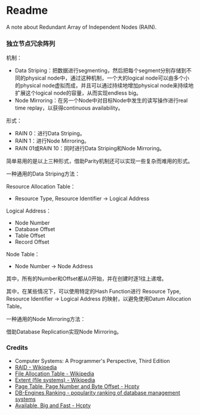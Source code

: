 # Readme
A note about Redundant Array of Independent Nodes (RAIN).

### 独立节点冗余阵列

机制：
- Data Striping：把数据进行segmenting，然后把每个segment分别存储到不同的physical node中，通过这种机制，一个大的logical node可以由多个小的physical node虚拟而成，并且可以通过持续地增加physical node来持续地扩展这个logical node的容量，从而实现endless big。
- Node Mirroring：在另一个Node中对目标Node中发生的读写操作进行real time replay，以获得continuous availability。

形式：
- RAIN 0：进行Data Striping。
- RAIN 1：进行Node Mirroring。
- RAIN 01或RAIN 10：同时进行Data Striping和Node Mirroring。

简单易用的是以上三种形式，借助Parity机制还可以实现一些复杂而难用的形式。

一种通用的Data Striping方法：

Resource Allocation Table：
- Resource Type, Resource Identifier -> Logical Address

Logical Address：
- Node Number
- Database Offset
- Table Offset
- Record Offset

Node Table：
- Node Number -> Node Address

其中，所有的Number和Offset都从0开始，并在创建时逐1往上递增。

其中，在某些情况下，可以使用特定的Hash Function进行 Resource Type, Resource Identifier -> Logical Address 的映射，以避免使用Datum Allocation Table。

一种通用的Node Mirroring方法：

借助Database Replication实现Node Mirroring。

### Credits
- Computer Systems: A Programmer's Perspective, Third Edition
- [RAID - Wikipedia](https://en.wikipedia.org/wiki/RAID)
- [File Allocation Table - Wikipedia](https://en.wikipedia.org/wiki/File_Allocation_Table)
- [Extent (file systems) - Wikipedia](https://en.wikipedia.org/wiki/Extent_(file_systems))
- [Page Table, Page Number and Byte Offset - Hcpty](https://github.com/hcpty/page-table-page-number-and-byte-offset)
- [DB-Engines Ranking - popularity ranking of database management systems](https://db-engines.com/en/ranking)
- [Available, Big and Fast - Hcpty](https://github.com/hcpty/available-big-and-fast)
